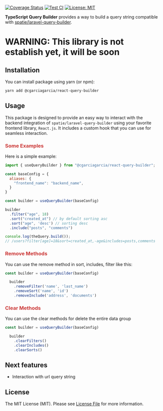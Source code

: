 [![Coverage Status](https://coveralls.io/repos/github/cgarciagarcia/react-query-builder/badge.svg?branch=main&kill_cache=1)](https://coveralls.io/github/cgarciagarcia/react-query-builder")
[![Test CI](https://github.com/cgarciagarcia/react-query-builder/actions/workflows/test.yml/badge.svg)](https://github.com/cgarciagarcia/react-query-builder/actions/workflows/test.yml)
[![License: MIT](https://img.shields.io/badge/License-MIT-brightgreen.svg)](https://opensource.org/licenses/MIT)

**TypeScript Query Builder** provides a way to build a query string compatible with
[spatie/laravel-query-builder](https://github.com/spatie/laravel-query-builder).


# WARNING: This library is not establish yet, it will be soon

## Installation

You can install package using yarn (or npm):

```bash
yarn add @cgarciagarcia/react-query-builder
```

## Usage

This package is designed to provide an easy way to interact with the backend integration
of `spatie/laravel-query-builder`
using your favorite frontend library, `React.js`. It includes a custom hook that you can use for seamless interaction.

<h3 style="color:#cb3837">Some Examples</h3>

Here is a simple example:

```js
import { useQueryBuilder } from "@cgarciagarcia/react-query-builder";

const baseConfig = {
  aliases: {
    "frontend_name": "backend_name",
  }
}

const builder = useQueryBuilder(baseConfig)

builder
  .filter("age", 18)
  .sort("created_at") // by default sorting asc
  .sort("age", 'desc') // sorting desc
  .include("posts", "comments")

console.log(theQuery.build());
// /users?filter[age]=18&sort=created_at,-age&includes=posts,comments
```

<h3 style="color:#cb3837;">Remove Methods</h3>
You can use the remove method in sort, includes, filter like this:

```js
const builder = useQueryBuilder(baseConfig)

  builder
    .removeFilter('name', 'last_name')
    .removeSort('name', 'id')
    .removeInclude('address', 'documents')
```

<h3 style="color:#cb3837;">Clear Methods</h3>

You can use the clear methods for delete the entire data group  

```js
const builder = useQueryBuilder(baseConfig)

  builder
    .clearFilters()
    .clearIncludes()
    .clearSorts()
```

## Next features
* Interaction with url query string


## License

The MIT License (MIT). Please see [License File](LICENSE) for more information.

